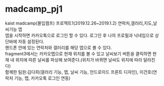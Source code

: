 # madcamp_pj1
kaist madcamp(몰입캠프) 프로젝트1(2019.12.26~2019.1.2) 연락처,갤러리,지도,날씨기능 앱<br>
앱을 시작하면 카카오톡으로 로그인 할 수 있다. 로그인 후 나의 프로필과 닉네임으로 상단바에 자동 설정된다.<br>
핸드폰 안에 있는 연락처와 갤러리를 해당 앱으로 볼 수 있다.<br>
fragment3에서는 카카오맵으로 현재 위치를 볼 수 있고 날씨보기 버튼을 클릭하면 현재 내 위치에 따른 날씨를 파싱해 보여준다.(위치가 바뀌면 날씨도 위치에 따라 달라진다)<br>
함께한 팀원:김다희(갤러리 기능, 맵, 날씨 기능, 안드로이드 프론트 디자인), 이건호(연락처 기능, 맵, 카카오톡 로그인 연동)

